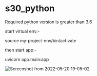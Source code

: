 # s30_python
Required python version is greater than 3.6

start virtual env:-

source my-project-env/bin/activate

then start app:-

uvicorn app.main:app


![Screenshot from 2022-05-20 19-05-02](https://user-images.githubusercontent.com/77872576/169539530-328290e3-fd96-4044-8bc6-5f5978fc5aaf.png)
